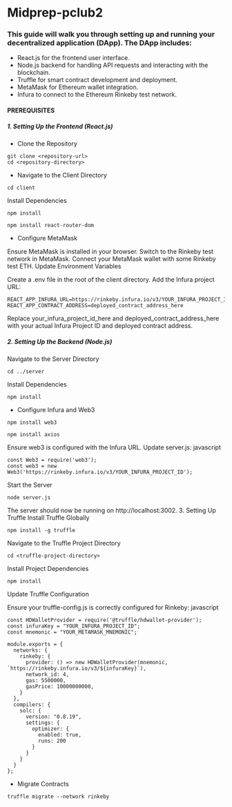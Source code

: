 # Midprep-pclub2
### This guide will walk you through setting up and running your     decentralized application (DApp). The DApp includes:

* React.js for the frontend user interface.
* Node.js backend for handling API requests and interacting with the blockchain.
* Truffle for smart contract development and deployment.
* MetaMask for Ethereum wallet integration.
* Infura to connect to the Ethereum Rinkeby test network.

#### PREREQUISITES

##### 1. Setting Up the Frontend (React.js)
* Clone the Repository

```
git clone <repository-url>
cd <repository-directory>
```
* Navigate to the Client Directory

```
cd client
```
Install Dependencies
```
npm install
```

```
npm install react-router-dom
```
* Configure MetaMask

Ensure MetaMask is installed in your browser.
Switch to the Rinkeby test network in MetaMask.
Connect your MetaMask wallet with some Rinkeby test ETH.
Update Environment Variables

Create a .env file in the root of the client directory.
Add the Infura project URL:

```
REACT_APP_INFURA_URL=https://rinkeby.infura.io/v3/YOUR_INFURA_PROJECT_ID
REACT_APP_CONTRACT_ADDRESS=deployed_contract_address_here
```
Replace your_infura_project_id_here and deployed_contract_address_here with your actual Infura Project ID and deployed contract address.
##### 2. Setting Up the Backend (Node.js)
Navigate to the Server Directory

```
cd ../server
```

Install Dependencies

```
npm install
```
* Configure Infura and Web3
```
npm install web3
```

```
npm install axios
```

Ensure web3 is configured with the Infura URL. Update server.js:
javascript

```
const Web3 = require('web3');
const web3 = new Web3('https://rinkeby.infura.io/v3/YOUR_INFURA_PROJECT_ID');
```
Start the Server
```
node server.js
```
The server should now be running on http://localhost:3002.
3. Setting Up Truffle
Install Truffle Globally

```
npm install -g truffle
```
Navigate to the Truffle Project Directory

```
cd <truffle-project-directory>
```
Install Project Dependencies
```
npm install
```
Update Truffle Configuration

Ensure your truffle-config.js is correctly configured for Rinkeby:
javascript
```
const HDWalletProvider = require('@truffle/hdwallet-provider');
const infuraKey = "YOUR_INFURA_PROJECT_ID";
const mnemonic = "YOUR_METAMASK_MNEMONIC";

module.exports = {
  networks: {
    rinkeby: {
      provider: () => new HDWalletProvider(mnemonic, `https://rinkeby.infura.io/v3/${infuraKey}`),
      network_id: 4,
      gas: 5500000,
      gasPrice: 10000000000,
    }
  },
  compilers: {
    solc: {
      version: "0.8.19",
      settings: {
        optimizer: {
          enabled: true,
          runs: 200
        }
      }
    }
  }
};
```
* Migrate Contracts

```truffle migrate --network rinkeby```

